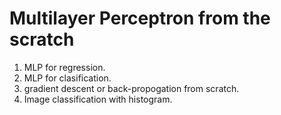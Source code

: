 # Multilayer Perceptron from the scratch
1. MLP for regression.
2. MLP for clasification.
3. gradient descent or back-propogation from scratch.
4. Image classification with histogram.
